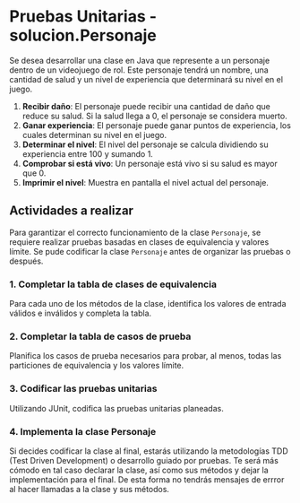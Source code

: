 # Pruebas Unitarias - solucion.Personaje

Se desea desarrollar una clase en Java que represente a un personaje dentro de un videojuego de rol. Este personaje tendrá un nombre, una cantidad de salud y un nivel de experiencia que determinará su nivel en el juego.

1. **Recibir daño**: El personaje puede recibir una cantidad de daño que reduce su salud. Si la salud llega a 0, el personaje se considera muerto.
2. **Ganar experiencia**: El personaje puede ganar puntos de experiencia, los cuales determinan su nivel en el juego.
3. **Determinar el nivel**: El nivel del personaje se calcula dividiendo su experiencia entre 100 y sumando 1.
4. **Comprobar si está vivo**: Un personaje está vivo si su salud es mayor que 0.
5. **Imprimir el nivel**: Muestra en pantalla el nivel actual del personaje.


## **Actividades a realizar**
Para garantizar el correcto funcionamiento de la clase `Personaje`, se requiere realizar pruebas basadas en clases de equivalencia y valores límite. Se pude codificar la clase `Personaje` antes de organizar las pruebas o después.

### **1. Completar la tabla de clases de equivalencia**
Para cada uno de los métodos de la clase, identifica los valores de entrada válidos e inválidos y completa la tabla.


### **2. Completar la tabla de casos de prueba**
Planifica los casos de prueba necesarios para probar, al menos, todas las particiones de equivalencia y los valores límite.

### **3. Codificar las pruebas unitarias**
Utilizando JUnit, codifica las pruebas unitarias planeadas.

### **4. Implementa la clase Personaje**
Si decides codificar la clase al final, estarás utilizando la metodologías TDD (Test Driven Development) o desarrollo guiado por pruebas. Te será más cómodo en tal caso declarar la clase, así como sus métodos y dejar la implementación para el final. De esta forma no tendrás mensajes de errror al hacer llamadas a la clase y sus métodos.

